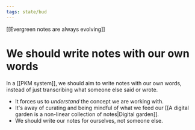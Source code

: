 ```yaml
---
tags: state/bud
---
```


[[Evergreen notes are always evolving]]

# We should write notes with our own words

In a [[PKM system]], we should aim to write notes with our own words, instead of just transcribing what someone else said or wrote.

- It forces us to _understand_ the concept we are working with.
- It's away of curating and being mindful of what we feed our [[A digital garden is a non-linear collection of notes|Digital garden]].
- We should write our notes for ourselves, not someone else.